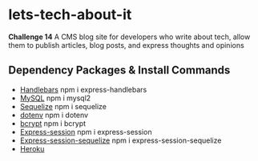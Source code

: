 # **lets-tech-about-it**
**Challenge 14**
A CMS blog site for developers who write about tech, allow them to publish articles, blog posts, and express thoughts and opinions

## **Dependency Packages & Install Commands**
* [Handlebars](https://www.npmjs.com/package/express-handlebars) npm i express-handlebars
* [MySQL](https://www.npmjs.com/package/mysql2) npm i mysql2
* [Sequelize](https://www.npmjs.com/package/sequelize) npm i sequelize
* [dotenv](https://www.npmjs.com/package/dotenv) npm i dotenv
* [bcrypt](https://www.npmjs.com/package/bcrypt) npm i bcrypt
* [Express-session](https://www.npmjs.com/package/express-session) npm i express-session
* [Express-session-sequelize](https://www.npmjs.com/package/connect-session-sequelize) npm i express-session-sequelize
* [Heroku](https://devcenter.heroku.com/) 